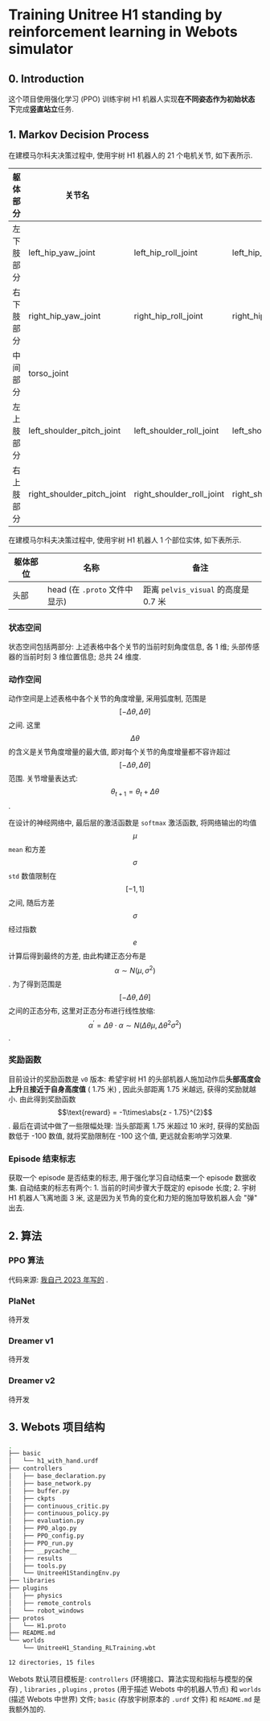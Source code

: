 # Training Unitree H1 standing by reinforcement learning in Webots simulator

## 0. Introduction

这个项目使用强化学习 (PPO) 训练宇树 H1 机器人实现**在不同姿态作为初始状态下**完成**竖直站立**任务.

## 1. Markov Decision Process

在建模马尔科夫决策过程中, 使用宇树 H1 机器人的 21 个电机关节, 如下表所示.

| 躯体部分   | 关节名                     |                           |                          |                   |                   |
| ---------- | -------------------------- | ------------------------- | ------------------------ | ----------------- | ----------------- |
| 左下肢部分 | left_hip_yaw_joint         | left_hip_roll_joint       | left_hip_pitch_joint     | left_knee_joint   | left_ankle_joint  |
| 右下肢部分 | right_hip_yaw_joint        | right_hip_roll_joint      | right_hip_pitch_joint    | right_knee_joint  | right_ankle_joint |
| 中间部分   | torso_joint                |                           |                          |                   |                   |
| 左上肢部分 | left_shoulder_pitch_joint  | left_shoulder_roll_joint  | left_shoulder_yaw_joint  | left_elbow_joint  | left_hand_joint   |
| 右上肢部分 | right_shoulder_pitch_joint | right_shoulder_roll_joint | right_shoulder_yaw_joint | right_elbow_joint | right_hand_joint  |

在建模马尔科夫决策过程中, 使用宇树 H1 机器人 1 个部位实体, 如下表所示.

| 躯体部位 | 名称                          | 备注                                 |
| -------- | ----------------------------- | ------------------------------------ |
| 头部     | head (在 `.proto` 文件中显示) | 距离 `pelvis_visual` 的高度是 0.7 米 |

### 状态空间

状态空间包括两部分: 上述表格中各个关节的当前时刻角度信息, 各 1 维; 头部传感器的当前时刻 3 维位置信息; 总共 24 维度.

### 动作空间

动作空间是上述表格中各个关节的角度增量, 采用弧度制, 范围是 $$[-\Delta\theta, \Delta\theta]$$ 之间. 这里 $$\Delta\theta$$ 的含义是关节角度增量的最大值, 即对每个关节的角度增量都不容许超过 $$[-\Delta\theta, \Delta\theta]$$ 范围. 关节增量表达式: $$\theta_{t+1}=\theta_{t}+\Delta\theta$$ .

在设计的神经网络中, 最后层的激活函数是 `softmax` 激活函数, 将网络输出的均值 $$\mu$$ `mean` 和方差 $$\sigma$$  `std` 数值限制在 $$[-1,1]$$ 之间, 随后方差 $$\sigma$$ 经过指数 $$e$$ 计算后得到最终的方差, 由此构建正态分布是 $$\alpha\sim N(\mu,\sigma^{2})$$ . 为了得到范围是 $$[-\Delta\theta, \Delta\theta]$$ 之间的正态分布, 这里对正态分布进行线性放缩: $$\alpha^{\prime}=\Delta\theta\cdot\alpha\sim N(\Delta\theta\mu,\Delta\theta^{2}\sigma^{2})$$ .

### 奖励函数

目前设计的奖励函数是 `v0` 版本: 希望宇树 H1 的头部机器人施加动作后**头部高度会上升**且**接近于自身高度值** ( 1.75 米) , 因此头部距离 1.75 米越远, 获得的奖励就越小. 由此得到奖励函数 $$\text{reward} = -1\times\abs{z - 1.75}^{2}$$ . 最后在调试中做了一些限幅处理: 当头部距离 1.75 米超过 10 米时, 获得的奖励函数低于 -100 数值, 就将奖励限制在 -100 这个值, 更远就会影响学习效果.

### Episode 结束标志

获取一个 episode 是否结束的标志, 用于强化学习自动结束一个 episode 数据收集. 自动结束的标志有两个: 1. 当前的时间步骤大于既定的 episode 长度; 2. 宇树 H1 机器人飞离地面 3 米, 这是因为关节角的变化和力矩的施加导致机器人会 "弹" 出去.

## 2. 算法

### PPO 算法

代码来源: [我自己 2023 年写的](https://github.com/JinbiaoZhu/BasicReinforcementLearning.git) .

### PlaNet

待开发

### Dreamer v1

待开发

### Dreamer v2

待开发

## 3. Webots 项目结构

```bash
.
├── basic
│   └── h1_with_hand.urdf
├── controllers
│   ├── base_declaration.py
│   ├── base_network.py
│   ├── buffer.py
│   ├── ckpts
│   ├── continuous_critic.py
│   ├── continuous_policy.py
│   ├── evaluation.py
│   ├── PPO_algo.py
│   ├── PPO_config.py
│   ├── PPO_run.py
│   ├── __pycache__
│   ├── results
│   ├── tools.py
│   └── UnitreeH1StandingEnv.py
├── libraries
├── plugins
│   ├── physics
│   ├── remote_controls
│   └── robot_windows
├── protos
│   └── H1.proto
├── README.md
└── worlds
    └── UnitreeH1_Standing_RLTraining.wbt

12 directories, 15 files
```

Webots 默认项目模板是: `controllers` (环境接口、算法实现和指标与模型的保存) , `libraries` , `plugins` , `protos` (用于描述 Webots 中的机器人节点) 和 `worlds` (描述 Webots 中世界) 文件; `basic` (存放宇树原本的 `.urdf` 文件) 和 `README.md` 是我额外加的.

